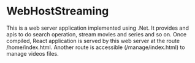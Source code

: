 # WebHostStreaming

This is a web server application implemented using .Net. It provides and apis to do search operation, stream movies and series and so on.
Once compiled, React application is served by this web server at the route /home/index.html. Another route is accessible (/manage/index.html) to manage videos files. 
